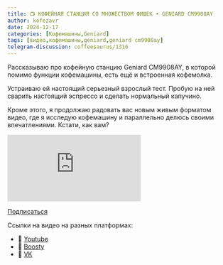 ```yaml
---
title: 📺 КОФЕЙНАЯ СТАНЦИЯ СО МНОЖЕСТВОМ ФИШЕК • GENIARD CM9908AY
author: kofezavr
date: 2024-12-17
categories: [Кофемашины,Geniard]
tags: [видео,кофемашины,geniard,geniard cm9908ay]
telegram-discussion: coffeesaurus/1316
---
```

Рассказываю про кофейную станцию Geniard CM9908AY, в которой помимо функции кофемашины, есть ещё и встроенная кофемолка. 

Устраиваю ей настоящий серьезный взрослый тест. Пробую на ней сварить настоящий эспрессо и сделать нормальный капучино.

Кроме этого, я продолжаю радовать вас новым живым форматом видео, где я исследую кофемашину и параллельно делюсь своими впечатлениями. Кстати, как вам?

<p><div class="youtube-wrapper"><iframe src="https://www.youtube.com/embed/VSUYo40iUWk" title="YouTube video player" frameborder="0" allow="accelerometer; autoplay; clipboard-write; encrypted-media; gyroscope; picture-in-picture" allowfullscreen></iframe></div></p>

<a class="play" href="https://www.youtube.com/c/Coffeesaurus?sub_confirmation=1"><i class="fab fa-youtube"></i> Подписаться</a>

Ссылки на видео на разных платформах:
- 🔗 [Youtube](https://youtu.be/VSUYo40iUWk) 
- 🔗 [Boosty](https://boosty.to/kofezavr/posts/03b558cb-295e-4e49-94cd-b7ff922ea2b6)
- 🔗 [VK](https://vk.com/video-206392523_456239033)